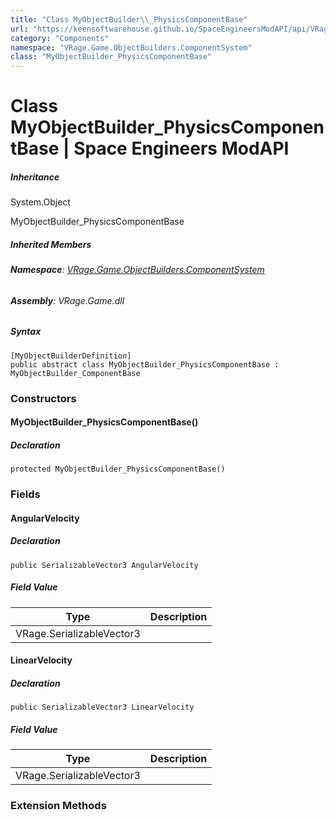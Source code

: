 ```yaml
---
title: "Class MyObjectBuilder\\_PhysicsComponentBase"
url: "https://keensoftwarehouse.github.io/SpaceEngineersModAPI/api/VRage.Game.ObjectBuilders.ComponentSystem.MyObjectBuilder_PhysicsComponentBase.html"
category: "Components"
namespace: "VRage.Game.ObjectBuilders.ComponentSystem"
class: "MyObjectBuilder_PhysicsComponentBase"
---
```


# Class MyObjectBuilder\_PhysicsComponentBase | Space Engineers ModAPI

##### Inheritance

System.Object

MyObjectBuilder\_PhysicsComponentBase

##### Inherited Members

###### **Namespace**: [VRage.Game.ObjectBuilders.ComponentSystem](https://keensoftwarehouse.github.io/SpaceEngineersModAPI/api/VRage.Game.ObjectBuilders.ComponentSystem.html)

###### **Assembly**: VRage.Game.dll

##### Syntax

```
[MyObjectBuilderDefinition]
public abstract class MyObjectBuilder_PhysicsComponentBase : MyObjectBuilder_ComponentBase
```

### Constructors

#### MyObjectBuilder\_PhysicsComponentBase()

##### Declaration

```
protected MyObjectBuilder_PhysicsComponentBase()
```

### Fields

#### AngularVelocity

##### Declaration

```
public SerializableVector3 AngularVelocity
```

##### Field Value

| Type | Description |
| --- | --- |
| VRage.SerializableVector3 |     |

#### LinearVelocity

##### Declaration

```
public SerializableVector3 LinearVelocity
```

##### Field Value

| Type | Description |
| --- | --- |
| VRage.SerializableVector3 |     |

### Extension Methods